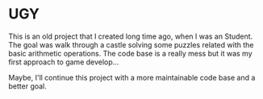# UGY

This is an old project that I created long time ago, when I was an
Student. The goal was walk through a castle solving some puzzles
related with the basic arithmetic operations. The code base is a really
mess but it was my first approach to game develop...

Maybe, I'll continue this project with a more maintainable code base
and a better goal.
